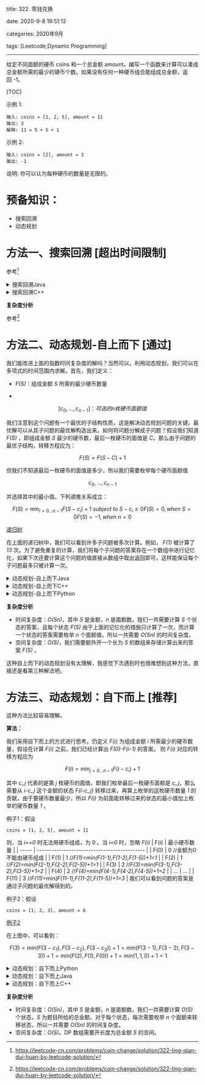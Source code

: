title: 322. 零钱兑换

date: 2020-9-8 19:51:12

categories: 2020年9月

tags: [Leetcode,Dynamic Programming]

---

给定不同面额的硬币 coins 和一个总金额 amount。编写一个函数来计算可以凑成总金额所需的最少的硬币个数。如果没有任何一种硬币组合能组成总金额，返回 -1。


<!-- more -->

[TOC]

示例 1:
    
    输入: coins = [1, 2, 5], amount = 11
    输出: 3 
    解释: 11 = 5 + 5 + 1
示例 2:
    
    输入: coins = [2], amount = 3
    输出: -1


说明:
    你可以认为每种硬币的数量是无限的。

# 预备知识：

- 搜索回溯
- 动态规划

# 方法一、搜索回溯 [超出时间限制]
参考[^1]

<details>
    <summary>搜索回溯Java</summary>

```Java []
public class Solution {

  public int coinChange(int[] coins, int amount) {
    return coinChange(0, coins, amount);
  }

  private int coinChange(int idxCoin, int[] coins, int amount) {
    if (amount == 0)
      return 0;
    if (idxCoin < coins.length && amount > 0) {
      int maxVal = amount / coins[idxCoin];
      int minCost = Integer.MAX_VALUE;
      for (int x = 0; x <= maxVal; x++) {
        if (amount >= x * coins[idxCoin]) {
          int res = coinChange(idxCoin + 1, coins, amount - x * coins[idxCoin]);
          if (res != -1)
            minCost = Math.min(minCost, res + x);
        }
      }
      return (minCost == Integer.MAX_VALUE)? -1: minCost;
    }
    return -1;
  }
}

// Time Limit Exceeded
```


</details>
<details>
    <summary>搜索回溯C++</summary>
    
```C++ []
class Solution {
    int coinChange(int idxCoin, vector<int>& coins, int amount) {
        if (amount == 0) return 0;
        if (idxCoin < coins.size() && amount > 0) {
            int maxVal = amount / coins[idxCoin];
            int minCost = INT_MAX;
            for (int x = 0; x <= maxVal; x++) {
                if (amount >= x * coins[idxCoin]) {
                    int res = coinChange(idxCoin + 1, coins, amount - x * coins[idxCoin]);
                    if (res != -1) minCost = min(minCost, res + x);
                }
            }
            return minCost == INT_MAX ? -1: minCost;
        }
        return -1;
    }
public:
    int coinChange(vector<int>& coins, int amount) {
        return coinChange(0, coins, amount);
    }
};

// Time Limit Exceeded
```

</details>


**复杂度分析**

参考[^1]

# 方法二、动态规划-自上而下 [通过]
我们能改进上面的指数时间复杂度的解吗？当然可以，利用动态规划，我们可以在多项式的时间范围内求解。首先，我们定义：

- *F(S)*：组成金额 *S* 所需的最少硬币数量 

- 
```math
[c_0,...,c_{n-1}]：可选的 n 枚硬币面额值
```

我们注意到这个问题有一个最优的子结构性质，这是解决动态规划问题的关键。最优解可以从其子问题的最优解构造出来。如何将问题分解成子问题？假设我们知道 *F(S)* ，即组成金额 *S* 最少的硬币数，最后一枚硬币的面值是 *C*。那么由于问题的最优子结构，转移方程应为：

```math
F(S) = F(S - C) + 1
```

但我们不知道最后一枚硬币的面值是多少，所以我们需要枚举每个硬币面额值
```math
c_0,...,c_{n-1}
```


并选择其中的最小值。下列递推关系成立： 

```math
F(S)=\mathop {min}_{i=0...n-1}F(S-c_i)+1 \ subject\ to \ S-c_i \ge 0 

F(S)=0,when \ S=0

F(S)=-1,when \  n=0

```

[递归树](https://pic.leetcode-cn.com/e0fd2252775b89649ceb6e867ff0e546ec77621edb566693482c8588a98066b8-file_1583404923188)

在上面的递归树中，我们可以看到许多子问题被多次计算。例如， *F(1)* 被计算了 *13* 次。为了避免重复的计算，我们将每个子问题的答案存在一个数组中进行记忆化，如果下次还要计算这个问题的值直接从数组中取出返回即可，这样能保证每个子问题最多只被计算一次。 


<details>
    <summary>动态规划-自上而下Java</summary>
    
```Java []
public class Solution {

  public int coinChange(int[] coins, int amount) {
    if (amount < 1) return 0;
    return coinChange(coins, amount, new int[amount]);
  }

  private int coinChange(int[] coins, int rem, int[] count) {
    if (rem < 0) return -1;
    if (rem == 0) return 0;
    if (count[rem - 1] != 0) return count[rem - 1];
    int min = Integer.MAX_VALUE;
    for (int coin : coins) {
      int res = coinChange(coins, rem - coin, count);
      if (res >= 0 && res < min)
        min = 1 + res;
    }
    count[rem - 1] = (min == Integer.MAX_VALUE) ? -1 : min;
    return count[rem - 1];
  }
}
```

</details>
<details>
    <summary>动态规划-自上而下C++</summary>
    
    
```C++ []
class Solution {
    vector<int>count;
    int dp(vector<int>& coins, int rem) {
        if (rem < 0) return -1;
        if (rem == 0) return 0;
        if (count[rem - 1] != 0) return count[rem - 1];
        int Min = INT_MAX;
        for (int coin:coins) {
            int res = dp(coins, rem - coin);
            if (res >= 0 && res < Min) {
                Min = res + 1;
            }
        }
        count[rem - 1] = Min == INT_MAX ? -1 : Min;
        return count[rem - 1];
    }
public:
    int coinChange(vector<int>& coins, int amount) {
        if (amount < 1) return 0;
        count.resize(amount);
        return dp(coins, amount);
    }
};
```


</details>
<details>
    <summary>动态规划-自上而下Python</summary>
    
```Python []
import functools

class Solution:
    def coinChange(self, coins: List[int], amount: int) -> int:
        @functools.lru_cache(amount)
        def dp(rem):
            if rem < 0: return -1
            if rem == 0: return 0
            mini = int(1e9)
            for coin in self.coins:
                res = dp(rem - coin)
                if res >= 0 and res < mini:
                    mini = res + 1
            return mini if mini < int(1e9) else -1

        self.coins = coins
        if amount < 1: return 0
        return dp(amount)
```


</details>


**复杂度分析**

* 时间复杂度：*O(Sn)*，其中 *S* 是金额，*n* 是面额数。我们一共需要计算 *S* 个状态的答案，且每个状态 *F(S)* 由于上面的记忆化的措施只计算了一次，而计算一个状态的答案需要枚举 *n* 个面额值，所以一共需要 *O(Sn)* 的时间复杂度。
* 空间复杂度：*O(S)*，我们需要额外开一个长为 *S* 的数组来存储计算出来的答案 *F(S)* 。


这种自上而下的动态规划没有太理解，我感觉下次遇到时也很难想到这种方法，直接还是看第三种解法吧。

# 方法三、动态规划：自下而上 [推荐]

这种方法比较容易理解。

**算法：**

我们采用自下而上的方式进行思考。仍定义 *F(i)* 为组成金额 *i* 所需最少的硬币数量，假设在计算 *F(i)* 之前，我们已经计算出 *F(0)-F(i-1)* 的答案。 则 *F(i)* 对应的转移方程应为 

```math
F(i)=\mathop {min}_{j=0...n-1}F(i-c_i)+1 


```


其中 *c_j* 代表的是第 *j* 枚硬币的面值，即我们枚举最后一枚硬币面额是 *c_j*，那么需要从 *i-c_j* 这个金额的状态 *F(i-c_j)* 转移过来，再算上枚举的这枚硬币数量 *1* 的贡献，由于要硬币数量最少，所以 *F(i)* 为前面能转移过来的状态的最小值加上枚举的硬币数量 *1* 。

例子1：假设
```
coins = [1, 2, 5], amount = 11
```
则，当 *i==0* 时无法用硬币组成，为 0 。当 *i<0* 时，忽略 *F(i)*
| F(i)  | 最小硬币数量                                 |
| ----- | -------------------------------------------- |
| F(0)  | 0 //金额为0不能由硬币组成                    |
| F(1)  | 1 //*F(1)=min(F(1-1),F(1-2),F(1-5))+1=1*     |
| F(2)  | 1 //*F(2)=min(F(2-1),F(2-2),F(2-5))+1=1*     |
| F(3)  | 2 //*F(3)=min(F(3-1),F(3-2),F(3-5))+1=2*     |
| F(4)  | 2 //*F(4)=min(F(4-1),F(4-2),F(4-5))+1=2*     |
| ...   | ...                                          |
| F(11) | 3 //*F(11)=min(F(11-1),F(11-2),F(11-5))+1=3* |
我们可以看到问题的答案是通过子问题的最优解得到的。

例子2：假设

```
coins = [1, 2, 3], amount = 6
```

[例子2](https://pic.leetcode-cn.com/f4fd96a19871ff55282b0fa90e86ee4768a267ee7e5c446fb6b1837bc215fe2e-file_1583404923197)

在上图中，可以看到： 

```math
F(3)=min(F(3−c_1),F(3−c_2),F(3−c_3))+1

=min(F(3−1),F(3−2),F(3−3))+1

=min(F(2),F(1),F(0))+1

=min(1,1,0)+1

=1
```
 

<details>
    <summary>动态规划：自下而上Python</summary>
    
```Python []
class Solution:
    def coinChange(self, coins: List[int], amount: int) -> int:
        dp = [float('inf')] * (amount + 1)
        dp[0] = 0
        
        for coin in coins:
            for x in range(coin, amount + 1):
                dp[x] = min(dp[x], dp[x - coin] + 1)
        return dp[amount] if dp[amount] != float('inf') else -1 
```


</details>
<details>
    <summary>动态规划：自下而上Java</summary>
    

```Java []
public class Solution {
  public int coinChange(int[] coins, int amount) {
    int max = amount + 1;
    int[] dp = new int[amount + 1];
    Arrays.fill(dp, max);
    dp[0] = 0;
    for (int i = 1; i <= amount; i++) {
      for (int j = 0; j < coins.length; j++) {
        if (coins[j] <= i) {
          dp[i] = Math.min(dp[i], dp[i - coins[j]] + 1);
        }
      }
    }
    return dp[amount] > amount ? -1 : dp[amount];
  }
}
```


</details>
<details>
    <summary>动态规划：自下而上C++</summary>
    
```C++ []
class Solution {
public:
    int coinChange(vector<int>& coins, int amount) {
        int Max = amount + 1;
        vector<int> dp(amount + 1, Max);
        dp[0] = 0;
        for (int i = 1; i <= amount; ++i) {
            for (int j = 0; j < (int)coins.size(); ++j) {
                if (coins[j] <= i) {
                    dp[i] = min(dp[i], dp[i - coins[j]] + 1);
                }
            }
        }
        return dp[amount] > amount ? -1 : dp[amount];
    }
};
```

</details>


**复杂度分析**

* 时间复杂度：*O(Sn)*，其中 *S* 是金额，*n* 是面额数。我们一共需要计算 *O(S)* 个状态，*S* 为题目所给的总金额。对于每个状态，每次需要枚举 *n* 个面额来转移状态，所以一共需要 *O(Sn)* 的时间复杂度。
* 空间复杂度：*O(S)*。DP 数组需要开长度为总金额 *S* 的空间。


[^1]:https://leetcode-cn.com/problems/coin-change/solution/322-ling-qian-dui-huan-by-leetcode-solution/